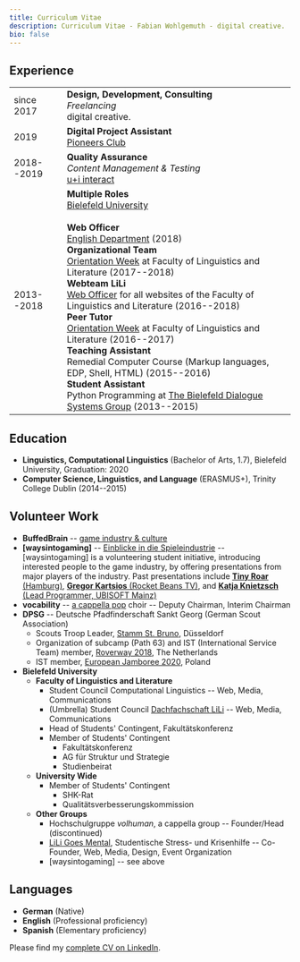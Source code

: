 ```yaml
---
title: Curriculum Vitae
description: Curriculum Vitae - Fabian Wohlgemuth - digital creative.
bio: false
---
```


## Experience

|||
|--|--|
|since 2017|**Design, Development, Consulting** <br/> *Freelancing* <br/> digital creative.|
|2019|**Digital Project Assistant** <br/> [Pioneers Club](https://pioneers.club)|
|2018--2019|**Quality Assurance** <br/> *Content Management & Testing* <br/> [u+i interact](https://uandi.com)|
|2013--2018|**Multiple Roles** <br/> [Bielefeld University](https://uni-bielefeld.de) <br/><br/> **Web Officer** <br/> [English Department](https://www.uni-bielefeld.de/lili/studium/faecher/anglistik/portal/) (2018) <br/> **Organizational Team** <br/> [Orientation Week](https://www.uni-bielefeld.de/fakultaeten/linguistik-literaturwissenschaft/studium-lehre/studium/willkommen/) at Faculty of Linguistics and Literature (2017--2018) <br/> **Webteam LiLi** <br/>  [Web Officer](https://www.uni-bielefeld.de/lili/webteam/) for all websites of the Faculty of Linguistics and Literature (2016--2018) <br/> **Peer Tutor** <br/> [Orientation Week](https://www.uni-bielefeld.de/fakultaeten/linguistik-literaturwissenschaft/studium-lehre/studium/willkommen/) at Faculty of Linguistics and Literature (2016--2017) <br/> **Teaching Assistant** <br/>  Remedial Computer Course (Markup languages, EDP, Shell, HTML) (2015--2016) <br/> **Student Assistant** <br/>  Python Programming at [The Bielefeld Dialogue Systems Group](http://www.dsg-bielefeld.de/dsg_wp/) (2013--2015) |

## Education

- **Linguistics, Computational Linguistics** (Bachelor of Arts, 1.7), Bielefeld University, Graduation: 2020
- **Computer Science, Linguistics, and Language** (ERASMUS+), Trinity College Dublin (2014--2015)

## Volunteer Work

- **BuffedBrain** -- [game industry & culture](https://buffedbrain.com)
- **[waysintogaming]** -- [Einblicke in die Spieleindustrie](https://www.youtube.com/channel/UClK5RRzSa9ydtRWVwRQN2rQ) -- [waysintogaming] is a volunteering student initiative, introducing interested people to the game industry, by offering presentations from major players of the industry. Past presentations include [**Tiny Roar** (Hamburg)](https://tinyroar.de), [**Gregor Kartsios** (Rocket Beans TV)](https://twitter.com/Chaz_Ashley), and [**Katja Knietzsch** (Lead Programmer, UBISOFT Mainz)](https://mainz.ubisoft.com/en/)
- **vocability** -- [a cappella pop](https://vocability.de/) choir -- Deputy Chairman, Interim Chairman
- **DPSG** -- Deutsche Pfadfinderschaft Sankt Georg (German Scout Association)
  - Scouts Troop Leader, [Stamm St. Bruno](https://brunopfadis.de), Düsseldorf
  - Organization of subcamp (Path 63) and IST (International Service Team) member, [Roverway 2018](https://roverway2018.nl), The Netherlands
  - IST member, [European Jamboree 2020](https://europeanjamboree.de), Poland
- **Bielefeld University**
  - **Faculty of Linguistics and Literature** 
     - Student Council Computational Linguistics -- Web, Media, Communications
     - (Umbrella) Student Council [Dachfachschaft LiLi](https://dachfachschaft.de) -- Web, Media, Communications
     - Head of Students' Contingent, Fakultätskonferenz
     - Member of Students' Contingent
       - Fakultätskonferenz
       - AG für Struktur und Strategie
       - Studienbeirat
  -  **University Wide**
     - Member of Students' Contingent
       - SHK-Rat
       - Qualitätsverbesserungskommission
  - **Other Groups**
    - Hochschulgruppe *volhuman*, a cappella group -- Founder/Head (discontinued)
    - [LiLi Goes Mental](https://liligoesmental.de), Studentische Stress- und Krisenhilfe -- Co-Founder, Web, Media, Design, Event Organization
    - [waysintogaming] -- see above

## Languages

- **German** (Native)
- **English** (Professional proficiency)
- **Spanish** (Elementary proficiency)

<!-- ## Technical Skillset

- Photography Basics
- Image Editing
  - Adobe
    - Photoshop
    - Lightroom
    - Illustrator
  - Affinity
    - Photo
    - Designer
    - Publisher
- EDP
  - MS Office (Word, Excel, Powerpoint)
  - LibreOffice
  - LaTeX (overleaf)
- OS
  - Linux (Desktop & Server)
  - Windows
  - macOS
  - Android
- Web & Markup
  - HTML
  - CSS
  - Javascript
  - Markdown
  - React
  - Gatsby
  - Jekyll
- Development
  - Various Editors, including
    - VS Code
    - vim
    - emacs (orgmode)
  - Git & GitHub
  - Python
    - Jupyter Notebook
    - Flask
- Audio Recording & Editing
  - Adobe Audition
  - Ardour
  - GarageBand -->

Please find my [complete CV on LinkedIn](https://linkedin.com/in/fabianwohlgemuth).
